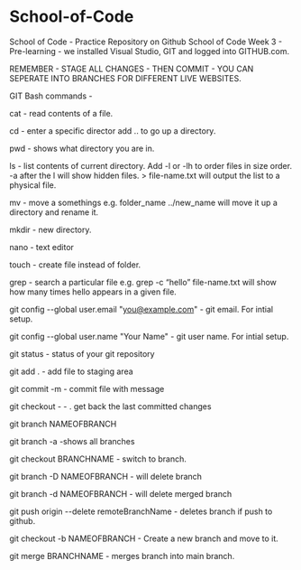 # School-of-Code
School of Code - Practice Repository on Github
School of Code Week 3 - Pre-learning - we installed Visual Studio, GIT
and logged into GITHUB.com.

REMEMBER - STAGE ALL CHANGES - THEN COMMIT - YOU CAN SEPERATE INTO BRANCHES FOR DIFFERENT LIVE WEBSITES.

GIT Bash commands -

cat  - read contents of a file.

cd - enter a specific director add .. to go up a directory.

pwd - shows what directory you are in.

ls - list contents of current directory. Add -l or -lh to order files in size order. -a after the l will show hidden files. > file-name.txt will output the list to a physical file.

mv - move a somethings e.g. folder_name ../new_name will move it up a directory and rename it.

mkdir - new directory.

nano - text editor

touch - create file instead of folder.

grep - search a particular file e.g. grep -c “hello” file-name.txt will show how many times hello appears in a given file.

git config --global user.email "you@example.com" - git  email. For intial setup.

git config --global user.name "Your Name" - git user name. For intial setup.

git status - status of your git repository

git add . - add file to staging area

git commit -m - commit file with message

git checkout - - .  get back the last committed changes

git branch NAMEOFBRANCH

git branch -a  -shows all branches

git checkout BRANCHNAME - switch to branch.

git branch -D NAMEOFBRANCH - will delete branch

git branch -d NAMEOFBRANCH - will delete merged branch

git push origin --delete remoteBranchName - deletes branch if push to github.

git checkout -b NAMEOFBRANCH - Create a new branch and move to it.

git merge BRANCHNAME - merges branch into main branch.



